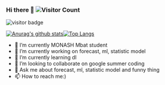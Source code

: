 ### Hi there 👋 ![Visitor Count](https://profile-counter.glitch.me/gongchenjie/count.svg)

<!--
**gongchenjie/gongchenjie** is a ✨ _special_ ✨ repository because its `README.md` (this file) appears on your GitHub profile.

Here are some ideas to get you started:

- 🔭 I’m currently working on ...
- 🌱 I’m currently learning ...
- 👯 I’m looking to collaborate on ...
- 🤔 I’m looking for help with ...
- 💬 Ask me about ...
- 📫 How to reach me: ...
- 😄 Pronouns: ...
- ⚡ Fun fact: ...
-->


<!--
**cgon0007/cgon0007** is a ✨ _special_ ✨ repository because its `README.md` (this file) appears on your GitHub profile.

Here are some ideas to get you started:

- 🔭 I’m currently working on ...
- 🌱 I’m currently learning ...
- 👯 I’m looking to collaborate on ...
- 🤔 I’m looking for help with ...
- 💬 Ask me about ...
- 📫 How to reach me: ...
- 😄 Pronouns: ...
- ⚡ Fun fact: ...
-->

![visitor badge](https://visitor-badge.glitch.me/badge?page_id=cgon0007.visitor-badge&left_color=green&right_color=red&left_text=Hello%20Your%20Are%20Vistors:)

[![Anurag's github stats](https://github-readme-stats.vercel.app/api?username=gongchenjie "![Anurag's github stats")](https://github.com/anuraghazra/github-readme-stats)[![Top Langs](https://github-readme-stats.vercel.app/api/top-langs/?username=gongchenjie)](https://github.com/Christmas/github-readme-stats)





- 🌱 I’m currently MONASH Mbat student
- 🔭 I’m currently working on forecast, ml, statistic model
- 🌱 I’m currently learning dl
- 👯 I’m looking to collaborate on google summer coding
- 💬 Ask me about forecast, ml, statistic model and funny thing
- 📫 How to reach me:)

